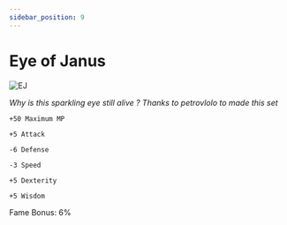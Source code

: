 ```yaml
---
sidebar_position: 9
---
```


# Eye of Janus

![EJ](http://i.imgur.com/zWojJno.png)

<i>Why is this sparkling eye still alive ? Thanks to petrovlolo to made this set</i>

    +50 Maximum MP
    
    +5 Attack
    
    -6 Defense
    
    -3 Speed
    
    +5 Dexterity
    
    +5 Wisdom
    
Fame Bonus: 6%
